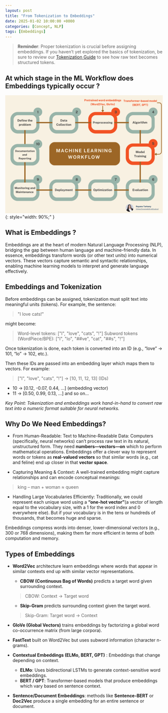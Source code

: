 ```yaml
---
layout: post
title: "From Tokenization to Embeddings"
date: 2025-01-02 10:00:00 +0000
categories: [Concept, NLP]
tags: [Embeddings]
---
```

>**Reminder**: Proper tokenization is crucial before assigning embeddings. If you haven’t yet explored the basics of tokenization, be sure to review our [Tokenization Guide](https://rayaneb0t.github.io/posts/Tokenization/) to see how raw text becomes structured tokens.


## At which stage in the ML Workflow does Embeddings typically occur ? 
![Embeddings_Flow](/articles_img/NLP/Embeddings_Flow.png){: style="width: 90%;" }


## What is Embeddings ? 
Embeddings are at the heart of modern Natural Language Processing (NLP), bridging the gap between human language and machine-friendly data. In essence, embeddings transform words (or other text units) into numerical vectors. These vectors capture semantic and syntactic relationships, enabling machine learning models to interpret and generate language effectively.

## Embeddings and Tokenization
Before embeddings can be assigned, tokenization must split text into meaningful units (tokens). For example, the sentence:

> "I love cats!"

might become:

> Word-level tokens: ["I", "love", "cats", "!"]
> Subword tokens (WordPiece/BPE): ["I", "lo", "##ve", "cat", "##s", "!"]

Once tokenization is done, each token is converted into an ID (e.g., “love” → 101, “lo” → 102, etc.). 

Then these IDs are passed into an embedding layer which maps them to vectors. For example:

> ["I", "love", "cats", "!"] → [10, 11, 12, 13] (IDs)
- 10 → [0.12, -0.07, 0.44, ...] (embedding vector)
- 11 → [0.50, 0.99, 0.13, ...]
and so on...

*Key Point: Tokenization and embeddings work hand-in-hand to convert raw text into a numeric format suitable for neural networks.*

## Why Do We Need Embeddings?
- From Human-Readable: Text to Machine-Readable Data: Computers (specifically, neural networks) can’t process raw text in its natural, unstructured form. They need **numbers—vectors—on** which to perform mathematical operations. Embeddings offer a clever way to represent words or tokens as **real-valued vectors** so that similar words (e.g., cat and feline) end up closer in that **vector space**.

- Capturing Meaning & Context: A well-trained embedding might capture relationships and can encode conceptual meanings:
> king – man + woman ≈ queen


- Handling Large Vocabularies Efficiently: 
Traditionally, we could represent each unique word using a **“one-hot vector”**(a vector of length equal to the vocabulary size, with a 1 for the word index and 0 everywhere else). But if your vocabulary is in the tens or hundreds of thousands, that becomes huge and sparse.

Embeddings compress words into denser, lower-dimensional vectors (e.g., 300 or 768 dimensions), making them far more efficient in terms of both computation and memory.


## Types of Embeddings
- **Word2Vec** architecture learn embeddings where words that appear in similar contexts end up with similar vector representations.
    - **CBOW (Continuous Bag of Words)** predicts a target word given surrounding context.
    > CBOW: Context → Target word

    - **Skip-Gram** predicts surrounding context given the target word.
    > Skip-Gram: Target word → Context

- **GloVe (Global Vectors)** trains embeddings by factorizing a global word co-occurrence matrix (from large corpora).

- **FastText** built on Word2Vec but uses subword information (character n-grams).

- **Contextual Embeddings (ELMo, BERT, GPT)** : Embeddings that change depending on context.
    - **ELMo**: Uses bidirectional LSTMs to generate context-sensitive word embeddings.
    - **BERT / GPT**: Transformer-based models that produce embeddings which vary based on sentence context.

- **Sentence/Document Embeddings**: methods like **Sentence-BERT** or **Doc2Vec** produce a single embedding for an entire sentence or document.


<!-- ## Summary -->
